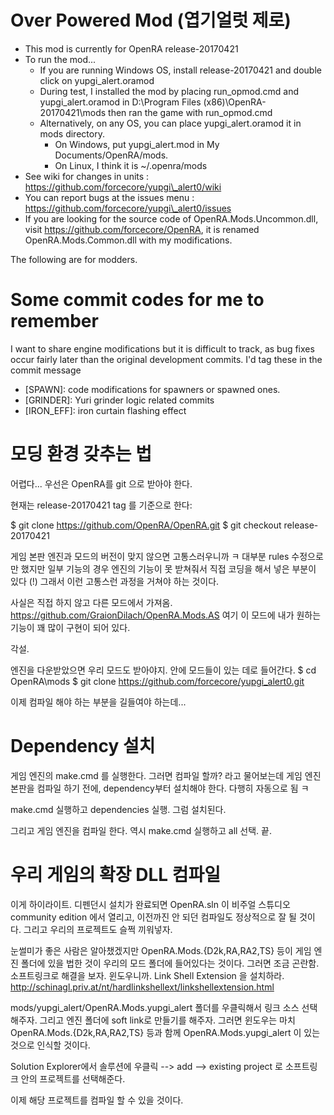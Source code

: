 # Over Powered Mod (엽기얼럿 제로)

* This mod is currently for OpenRA release-20170421
* To run the mod...
  * If you are running Windows OS, install release-20170421 and double click on yupgi\_alert.oramod
  * During test, I installed the mod by placing run\_opmod.cmd and yupgi\_alert.oramod in
    D:\\Program Files (x86)\\OpenRA-20170421\\mods then ran the game with
    run\_opmod.cmd
  * Alternatively, on any OS, you can place yupgi\_alert.oramod it in mods directory.
    * On Windows, put yupgi\_alert.mod in My Documents/OpenRA/mods.
    * On Linux, I think it is ~/.openra/mods
* See wiki for changes in units : https://github.com/forcecore/yupgi\_alert0/wiki
* You can report bugs at the issues menu : https://github.com/forcecore/yupgi\_alert0/issues
* If you are looking for the source code of OpenRA.Mods.Uncommon.dll, visit https://github.com/forcecore/OpenRA, it is renamed OpenRA.Mods.Common.dll with my modifications.

The following are for modders.

# Some commit codes for me to remember
I want to share engine modifications but it is difficult to track, as bug fixes occur fairly later than the original development commits. I'd tag these in the commit message

* [SPAWN]: code modifications for spawners or spawned ones.
* [GRINDER]: Yuri grinder logic related commits
* [IRON_EFF]: iron curtain flashing effect

# 모딩 환경 갖추는 법

어렵다...
우선은 OpenRA를 git 으로 받아야 한다.

현재는 release-20170421 tag 를 기준으로 한다:

$ git clone https://github.com/OpenRA/OpenRA.git
$ git checkout release-20170421

게임 본판 엔진과 모드의 버전이 맞지 않으면 고통스러우니까 ㅋ
대부분 rules 수정으로만 했지만 일부 기능의 경우 엔진의 기능이 못 받쳐줘서 직접
코딩을 해서 넣은 부분이 있다 (!)
그래서 이런 고통스런 과정을 거쳐야 하는 것이다.

사실은 직접 하지 않고 다른 모드에서 가져옴.
https://github.com/GraionDilach/OpenRA.Mods.AS
여기 이 모드에 내가 원하는 기능이 꽤 많이 구현이 되어 있다.

각설.

엔진을 다운받았으면 우리 모드도 받아야지.
안에 모드들이 있는 데로 들어간다.
$ cd OpenRA\mods
$ git clone https://github.com/forcecore/yupgi_alert0.git

이제 컴파일 해야 하는 부분을 길들여야 하는데...

# Dependency 설치

게임 엔진의 make.cmd 를 실행한다.
그러면 컴파일 할까? 라고 물어보는데
게임 엔진 본판을 컴파일 하기 전에, dependency부터 설치해야 한다.
다행히 자동으로 됨 ㅋ

make.cmd 실행하고 dependencies 실행.
그럼 설치된다.

그리고 게임 엔진을 컴파일 한다.
역시 make.cmd 실행하고 all 선택. 끝.

# 우리 게임의 확장 DLL 컴파일

이게 하이라이트.
디펜던시 설치가 완료되면
OpenRA.sln
이 비주얼 스튜디오 community edition 에서 열리고,
이전까진 안 되던 컴파일도 정상적으로 잘 될 것이다.
그리고 우리의 프로젝트도 슬쩍 끼워넣자.

눈썰미가 좋은 사람은 알아챘겠지만
OpenRA.Mods.{D2k,RA,RA2,TS} 등이 게임 엔진 폴더에 있을 법한 것이
우리의 모드 폴더에 들어있다는 것이다.
그러면 조금 곤란함. 소프트링크로 해결을 보자.
윈도우니까.
Link Shell Extension 을 설치하라.
http://schinagl.priv.at/nt/hardlinkshellext/linkshellextension.html

mods/yupgi_alert/OpenRA.Mods.yupgi_alert 폴더를 우클릭해서 링크 소스 선택해주자.
그리고 엔진 폴더에 soft link로 만들기를 해주자.
그러면 윈도우는 마치
OpenRA.Mods.{D2k,RA,RA2,TS} 등과 함께 OpenRA.Mods.yupgi_alert 이 있는 것으로 인식할 것이다.

Solution Explorer에서 솔루션에 우클릭 --> add --> existing project 로
소프트링크 안의 프로젝트를 선택해준다.

이제 해당 프로젝트를 컴파일 할 수 있을 것이다.

